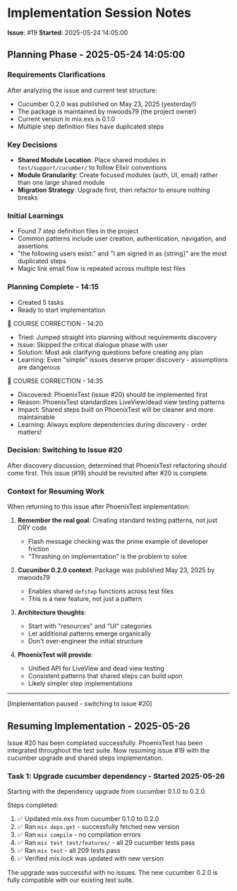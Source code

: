 # Implementation Session Notes

**Issue**: #19
**Started**: 2025-05-24 14:05:00

## Planning Phase - 2025-05-24 14:05:00

### Requirements Clarifications

After analyzing the issue and current test structure:
- Cucumber 0.2.0 was published on May 23, 2025 (yesterday!)
- The package is maintained by mwoods79 (the project owner)
- Current version in mix.exs is 0.1.0
- Multiple step definition files have duplicated steps

### Key Decisions
- **Shared Module Location**: Place shared modules in `test/support/cucumber/` to follow Elixir conventions
- **Module Granularity**: Create focused modules (auth, UI, email) rather than one large shared module
- **Migration Strategy**: Upgrade first, then refactor to ensure nothing breaks

### Initial Learnings
- Found 7 step definition files in the project
- Common patterns include user creation, authentication, navigation, and assertions
- "the following users exist:" and "I am signed in as {string}" are the most duplicated steps
- Magic link email flow is repeated across multiple test files

### Planning Complete - 14:15
- Created 5 tasks
- Ready to start implementation

🔄 COURSE CORRECTION - 14:20
- Tried: Jumped straight into planning without requirements discovery
- Issue: Skipped the critical dialogue phase with user
- Solution: Must ask clarifying questions before creating any plan
- Learning: Even "simple" issues deserve proper discovery - assumptions are dangerous

🔄 COURSE CORRECTION - 14:35
- Discovered: PhoenixTest (issue #20) should be implemented first
- Reason: PhoenixTest standardizes LiveView/dead view testing patterns
- Impact: Shared steps built on PhoenixTest will be cleaner and more maintainable
- Learning: Always explore dependencies during discovery - order matters!

### Decision: Switching to Issue #20
After discovery discussion, determined that PhoenixTest refactoring should come first.
This issue (#19) should be revisited after #20 is complete.

### Context for Resuming Work
When returning to this issue after PhoenixTest implementation:

1. **Remember the real goal**: Creating standard testing patterns, not just DRY code
   - Flash message checking was the prime example of developer friction
   - "Thrashing on implementation" is the problem to solve

2. **Cucumber 0.2.0 context**: Package was published May 23, 2025 by mwoods79
   - Enables shared `defstep` functions across test files
   - This is a new feature, not just a pattern

3. **Architecture thoughts**:
   - Start with "resources" and "UI" categories
   - Let additional patterns emerge organically
   - Don't over-engineer the initial structure

4. **PhoenixTest will provide**:
   - Unified API for LiveView and dead view testing
   - Consistent patterns that shared steps can build upon
   - Likely simpler step implementations

---
[Implementation paused - switching to issue #20]

## Resuming Implementation - 2025-05-26

Issue #20 has been completed successfully. PhoenixTest has been integrated throughout the test suite.
Now resuming issue #19 with the cucumber upgrade and shared steps implementation.

### Task 1: Upgrade cucumber dependency - Started 2025-05-26

Starting with the dependency upgrade from cucumber 0.1.0 to 0.2.0.

Steps completed:
1. ✅ Updated mix.exs from cucumber 0.1.0 to 0.2.0
2. ✅ Ran `mix deps.get` - successfully fetched new version
3. ✅ Ran `mix compile` - no compilation errors
4. ✅ Ran `mix test test/features/` - all 29 cucumber tests pass
5. ✅ Ran `mix test` - all 209 tests pass
6. ✅ Verified mix.lock was updated with new version

The upgrade was successful with no issues. The new cucumber 0.2.0 is fully compatible with our existing test suite.